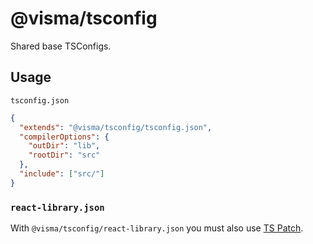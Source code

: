 # @visma/tsconfig

Shared base TSConfigs.

## Usage

`tsconfig.json`

```json
{
  "extends": "@visma/tsconfig/tsconfig.json",
  "compilerOptions": {
    "outDir": "lib",
    "rootDir": "src"
  },
  "include": ["src/"]
}
```

### `react-library.json`

With `@visma/tsconfig/react-library.json` you must also use [TS Patch](https://www.npmjs.com/package/ts-patch).
